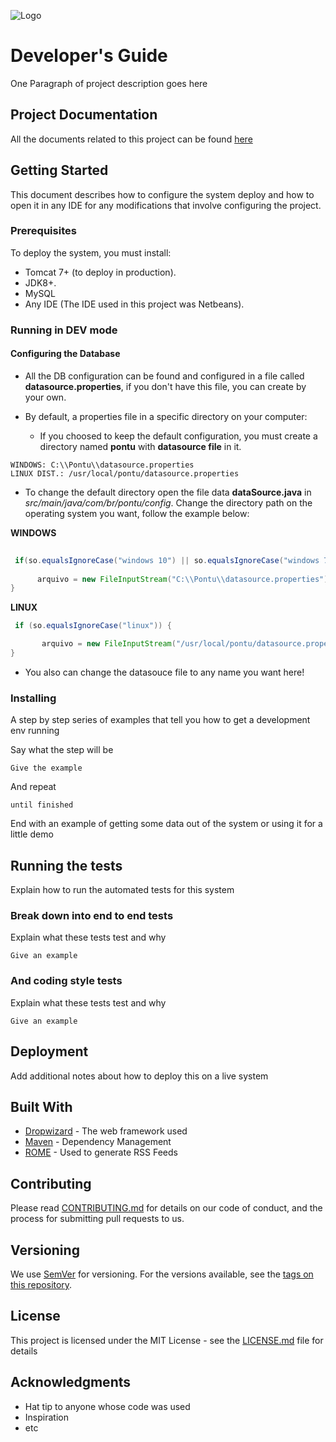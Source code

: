 ![Logo](https://github.com/mgoalves/RegistroPontoOnline/blob/master/src/main/resources/static/img/logo/logo_pontu_145x48.png)
# Developer's Guide

One Paragraph of project description goes here

## Project Documentation

All the documents related to this project can be found [here](https://github.com/yagozardo/RegistroPontoOnline/wiki#documentation-index)

## Getting Started

This document describes how to configure the system deploy and how to open it in any IDE for any modifications that involve configuring the project.

### Prerequisites

To deploy the system, you must install:

* Tomcat 7+ (to deploy in production).
* JDK8+.
* MySQL
* Any IDE (The IDE used in this project was Netbeans).

### Running in DEV mode

#### Configuring the Database
* All the DB configuration can be found and configured in a file called **datasource.properties**, if you don't have this file, you can create by your own.

* By default, a properties file in a specific directory on your computer:
	* If you choosed to keep the default configuration, you must create a directory named **pontu** with **datasource file** in it.
```
WINDOWS: C:\\Pontu\\datasource.properties
LINUX DIST.: /usr/local/pontu/datasource.properties
```
  * To change the default directory open the file data **dataSource.java** in *src/main/java/com/br/pontu/config*. Change the directory path on the operating system you want, follow the example below:
 
**WINDOWS**
```java
      
 if(so.equalsIgnoreCase("windows 10") || so.equalsIgnoreCase("windows 7")) {
					
	  arquivo = new FileInputStream("C:\\Pontu\\datasource.properties");
}
```
**LINUX**
```java
 if (so.equalsIgnoreCase("linux")) {

	   arquivo = new FileInputStream("/usr/local/pontu/datasource.properties");
}
```
* You also can change the datasouce file to any name you want here!



### Installing

A step by step series of examples that tell you how to get a development env running

Say what the step will be

```
Give the example
```

And repeat

```
until finished
```

End with an example of getting some data out of the system or using it for a little demo

## Running the tests

Explain how to run the automated tests for this system

### Break down into end to end tests

Explain what these tests test and why

```
Give an example
```

### And coding style tests

Explain what these tests test and why

```
Give an example
```

## Deployment

Add additional notes about how to deploy this on a live system

## Built With

* [Dropwizard](http://www.dropwizard.io/1.0.2/docs/) - The web framework used
* [Maven](https://maven.apache.org/) - Dependency Management
* [ROME](https://rometools.github.io/rome/) - Used to generate RSS Feeds

## Contributing

Please read [CONTRIBUTING.md](https://gist.github.com/PurpleBooth/b24679402957c63ec426) for details on our code of conduct, and the process for submitting pull requests to us.

## Versioning

We use [SemVer](http://semver.org/) for versioning. For the versions available, see the [tags on this repository](https://github.com/your/project/tags). 

<!-- ## Authors

 * **Billie Thompson** - *Initial work* - [PurpleBooth](https://github.com/PurpleBooth)

See also the list of [contributors](https://github.com/your/project/contributors) who participated in this project.
-->

## License

This project is licensed under the MIT License - see the [LICENSE.md](LICENSE.md) file for details

## Acknowledgments

* Hat tip to anyone whose code was used
* Inspiration
* etc
